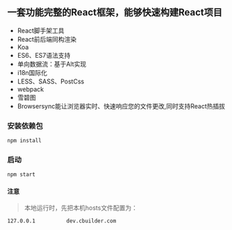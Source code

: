 ## 一套功能完整的React框架，能够快速构建React项目
* React脚手架工具
* React前后端同构渲染
* Koa
* ES6、ES7语法支持
* 单向数据流：基于Alt实现
* i18n国际化
* LESS、SASS、PostCss
* webpack
* 雪碧图
* Browsersync能让浏览器实时、快速响应您的文件更改,同时支持React热插拔

### 安装依赖包
```javascript
npm install
```

### 启动
```javascript
npm start
```
#### 注意
> 本地运行时，先把本机hosts文件配置为：
```
127.0.0.1          dev.cbuilder.com
```
